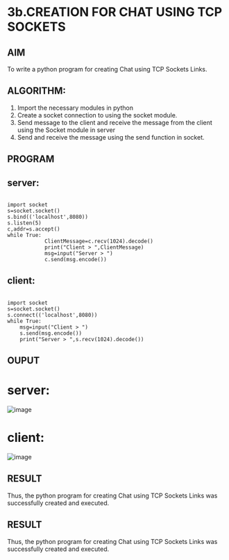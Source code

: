 # 3b.CREATION FOR CHAT USING TCP SOCKETS
## AIM
To write a python program for creating Chat using TCP Sockets Links.
## ALGORITHM:
1. Import the necessary modules in python
2. Create a socket connection to using the socket module.
3. Send message to the client and receive the message from the client using the Socket module in
 server
4. Send and receive the message using the send function in socket.
## PROGRAM

## server:
```
 
import socket 
s=socket.socket() 
s.bind(('localhost',8080)) 
s.listen(5) 
c,addr=s.accept() 
while True: 
            ClientMessage=c.recv(1024).decode() 
            print("Client > ",ClientMessage) 
            msg=input("Server > ") 
            c.send(msg.encode())
```
## client:
```
 
import socket 
s=socket.socket() 
s.connect(('localhost',8080)) 
while True: 
    msg=input("Client > ") 
    s.send(msg.encode()) 
    print("Server > ",s.recv(1024).decode()) 
```
## OUPUT
# server:
![image](https://github.com/AasrithSairam/3b_CHAT_USING_TCP_SOCKETS/assets/139331438/ba4a2c39-d034-4093-88e6-ac11c5991f40)
# client:
![image](https://github.com/AasrithSairam/3b_CHAT_USING_TCP_SOCKETS/assets/139331438/6538fc0f-5d41-4f9b-9998-4e368d8176c2)


## RESULT
Thus, the python program for creating Chat using TCP Sockets Links was successfully 
created and executed.



## RESULT
Thus, the python program for creating Chat using TCP Sockets Links was successfully 
created and executed.
